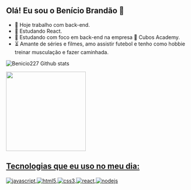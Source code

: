 ## Olá! Eu sou o Benício Brandão 👋
- 🔨 Hoje trabalho com back-end.
- 📗 Estudando React.
- 📕 Estudando com foco em back-end na empresa  🏬 Cubos Academy.
- ⏳ Amante de séries e filmes, amo assistir futebol e tenho como hobbie treinar musculação e fazer caminhada.


![Benicio227 Github stats](https://github-readme-stats.vercel.app/api?username=Benicio227&show_icons=true&theme=dracula)
<div>
 <a href="https://beacons.ai/Benicio227">
 <img height="218em" src="https://github-readme-stats.vercel.app/api/top-langs/?username=Benicio227&layout=compact&langs_count=16&theme=dracula"/>
</div> 

## Tecnologias que eu uso no meu dia:

<div style="display: inline_block"<br/>
 <img align="center" alt="javascript" src="https://img.shields.io/badge/JavaScript-F7DF1E?style=for-the-badge&logo=javascript&logoColor=black"/>
 <img align="center" alt="html5" src="https://img.shields.io/badge/HTML5-E34F26?style=for-the-badge&logo=html5&logoColor=white"/>
 <img align="center" alt="css3" src="https://img.shields.io/badge/CSS3-1572B6?style=for-the-badge&logo=css3&logoColor=white"/>
 <img align="center" alt="react" src="https://img.shields.io/badge/React-20232A?style=for-the-badge&logo=react&logoColor=61DAFB"/>
 <img align="center" alt="nodejs" src=	"https://img.shields.io/badge/Node.js-43853D?style=for-the-badge&logo=node.js&logoColor=white"/>
</div>
